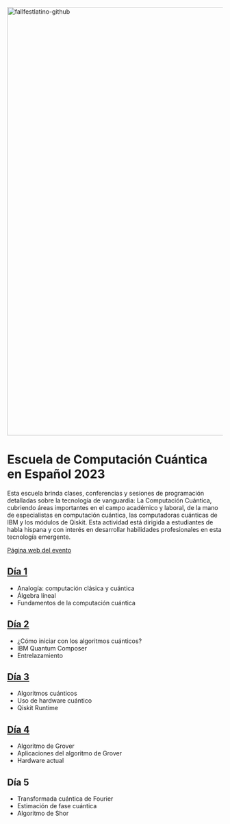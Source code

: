 <img width="1000" alt="fallfestlatino-github" src="https://github.com/fall-fest-latino/escuela-de-computacion-cuantica-2023/assets/1554515/27b9064b-5310-4bcd-baae-640eef67c4bc">


# Escuela de Computación Cuántica en Español 2023

Esta escuela brinda clases, conferencias y sesiones de programación detalladas sobre la tecnología de vanguardia: La Computación Cuántica, cubriendo áreas importantes en el campo académico y laboral, de la mano de especialistas en computación cuántica, las computadoras cuánticas de IBM y los módulos de Qiskit. Esta actividad está dirigida a estudiantes de habla hispana y con interés en desarrollar habilidades profesionales en esta tecnología emergente.

[Página web del evento](https://www.cofalumniusb.org/qiskit-escuela-de-verano-2023)

## [Día 1](https://github.com/fall-fest-latino/escuela-de-computacion-cuantica-2023/tree/main/dia01)
- Analogía: computación clásica y cuántica
- Álgebra líneal
- Fundamentos de la computación cuántica


## [Día 2](https://github.com/fall-fest-latino/escuela-de-computacion-cuantica-2023/tree/main/dia02)
- ¿Cómo iniciar con los algoritmos cuánticos?
- IBM Quantum Composer
- Entrelazamiento


## [Día 3](https://github.com/fall-fest-latino/escuela-de-computacion-cuantica-2023/tree/main/dia03)
- Algoritmos cuánticos
- Uso de hardware cuántico
- Qiskit Runtime


## [Día 4](https://github.com/fall-fest-latino/escuela-de-computacion-cuantica-2023/tree/main/dia04)
- Algoritmo de Grover
- Aplicaciones del algoritmo de Grover
- Hardware actual


## Día 5
- Transformada cuántica de Fourier
- Estimación de fase cuántica
- Algoritmo de Shor

